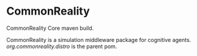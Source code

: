 # CommonReality
CommonReality Core maven build.

CommonReality is a simulation middleware package for cognitive agents. *org.commonreality.distro* is the parent pom.
